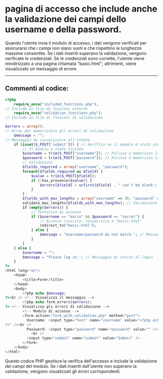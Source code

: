 # pagina di accesso che include anche la validazione dei campi dello username e della password. 

Quando l'utente invia il modulo di accesso, i dati vengono verificati per assicurarsi che i campi non siano vuoti e che rispettino le lunghezze massime consentite. Se i dati inseriti superano la validazione, vengono verificate le credenziali. Se le credenziali sono corrette, l'utente viene reindirizzato a una pagina chiamata "basic.html"; altrimenti, viene visualizzato un messaggio di errore.


---

## Commenti al codice:


```php
<?php
	require_once("included_functions.php");
// Include un file di funzioni esterne
	require_once("validation_functions.php");
// Include un file di funzioni di validazione

$errors = array();
// Array per memorizzare gli errori di validazione
	$message = "";
// Messaggio da visualizzare all'utente
	if (isset($_POST['submit'])) { // Verifica se il modulo è stato inviato
		// Il modulo è stato inviato
		$username = trim($_POST["username"]); // Pulisce e memorizza lo username
		$password = trim($_POST["password"]); // Pulisce e memorizza la password
		// Validazioni
		$fields_required = array("username", "password");
		foreach($fields_required as $field) {
			$value = trim($_POST[$field]);
			if (!has_presence($value)) {
				$errors[$field] = ucfirst($field) . " can't be blank";
			}
		}
		$fields_with_max_lengths = array("username" => 30, "password" => 8);
		validate_max_lengths($fields_with_max_lengths); // Validazione lunghezza massima
		if (empty($errors)) {
			// Tentativo di accesso
			if ($username == "mario" && $password == "secret") {
				// Accesso riuscito: reindirizza a "basic.html"
				redirect_to("basic.html");
			} else {
				$message = "Username/password do not match."; // Messaggio di errore
			}
		}
	} else {
		$username = "";
		$message = "Please log in."; // Messaggio di invito al login
	}
?>
<html lang="en">
	<head>
		<title>Form</title>
	</head>
	<body>
		<?php echo $message;
?><br /> <!-- Visualizza il messaggio -->
		<?php echo form_errors($errors);
?> <!-- Visualizza gli errori di validazione -->
		<!-- Modulo di accesso -->
		<form action="form_with_validation.php" method="post">
		  Username: <input type="text" name="username" value="<?php echo htmlspecialchars($username);
?>" /><br />
		  Password: <input type="password" name="password" value="" /><br />
			<br />
		  <input type="submit" name="submit" value="Submit" />
		</form>
	</body>
</html>
```
Questo codice PHP gestisce la verifica dell'accesso e include la validazione dei campi del modulo. Se i dati inseriti dall'utente non superano la validazione, vengono visualizzati gli errori corrispondenti.
